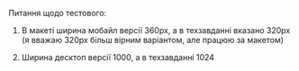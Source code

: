 Питання щодо тестового:

1. В макеті ширина мобайл версії 360рх, а в техзавданні вказано 320рх
   (я вважаю 320рх більш вірним варіантом, але працюю за макетом)

2. Ширина десктоп версії 1000, а в техзавданні 1024
